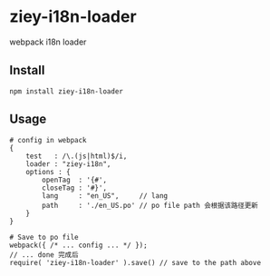 # ziey-i18n-loader

webpack i18n loader

## Install

    npm install ziey-i18n-loader

## Usage

    # config in webpack
    {
        test   : /\.(js|html)$/i, 
        loader : "ziey-i18n",
        options : {
            openTag  : '{#',
            closeTag : '#}',
            lang     : "en_US",     // lang
            path     : './en_US.po' // po file path 会根据该路径更新
        }
    }

    # Save to po file
    webpack({ /* ... config ... */ });
    // ... done 完成后
    require( 'ziey-i18n-loader' ).save() // save to the path above
